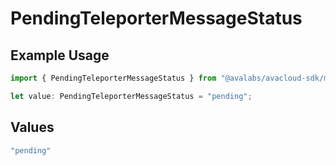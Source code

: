 # PendingTeleporterMessageStatus

## Example Usage

```typescript
import { PendingTeleporterMessageStatus } from "@avalabs/avacloud-sdk/models/components";

let value: PendingTeleporterMessageStatus = "pending";
```

## Values

```typescript
"pending"
```